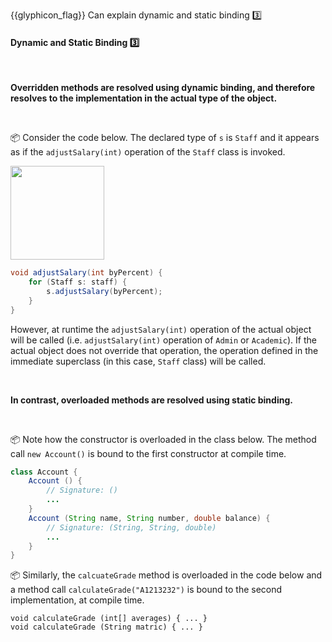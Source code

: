 <span id="outcomes">{{glyphicon_flag}} Can explain dynamic and static binding :three:</span>

<div id="title">

#### Dynamic and Static Binding :three:

</div>

<div id="body">

<tip-box type="definition"> 
  <include src="../../../common/definitions.md#def-dynamic-binding" />
</tip-box>

**<trigger trigger="click" for="modal:dynamicAndStatic-overriding">Overridden methods</trigger> are resolved using dynamic binding, and therefore resolves to the implementation in the actual type of the object.**

<modal large title="Textbook »" id="modal:dynamicAndStatic-overriding">
  <include src="../../../oopImplementation/overriding/unit-inElsewhere-asFlat.md" boilerplate/>
</modal>

<tip-box>

:package: Consider the code below. The declared type of `s` is `Staff` and it appears as if the `adjustSalary(int)` operation of the `Staff` class is invoked. 

<img src="{{baseUrl}}/oopDesign/inheritance/dynamicAndStaticBinding/images/staff.png" height="150" />
<p/>

```java
void adjustSalary(int byPercent) {
    for (Staff s: staff) {
        s.adjustSalary(byPercent);
    }
}
```
However, at runtime the `adjustSalary(int)` operation of the actual object will be called (i.e. `adjustSalary(int)` operation of `Admin` or `Academic`). If the actual object does not override that operation, the operation defined in the immediate superclass (in this case, `Staff` class) will be called.

</tip-box>

<tip-box type="definition"> 
  <include src="../../../common/definitions.md#def-static-binding" />
</tip-box>

**In contrast, <trigger trigger="click" for="modal:dynamicAndStatic-overloading">overloaded</trigger> methods are resolved using static binding.**

<modal large title="Textbook »" id="modal:dynamicAndStatic-overloading">
  <include src="../../../oopImplementation/overloading/unit-inElsewhere-asFlat.md" boilerplate/>
</modal>

<tip-box>

:package: Note how the constructor is overloaded in the class below. The method call `new Account()` is bound to the first constructor at compile time.

```java
class Account {
    Account () {
        // Signature: ()
        ...
    }
    Account (String name, String number, double balance) {
        // Signature: (String, String, double)
        ...
    }
}
```

:package: Similarly, the `calcuateGrade` method is overloaded in the code below and a method call `calculateGrade("A1213232")` is bound to the second implementation, at compile time. 
```
void calculateGrade (int[] averages) { ... }
void calculateGrade (String matric) { ... }
```
</tip-box>

</div>

<div id="extras">
</div>